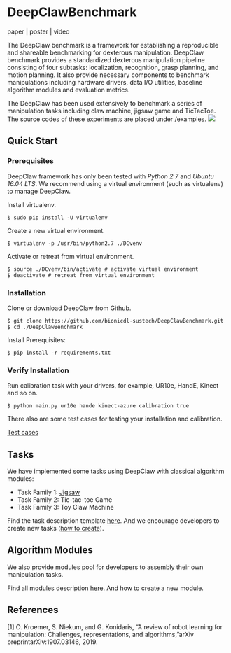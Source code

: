 # DeepClawBenchmark

paper | poster | video

The DeepClaw benchmark is a framework for establishing a reproducible and shareable benchmarking for dexterous manipulation. DeepClaw benchmark provides a standardized dexterous manipulation pipeline consisting of four subtasks: localization, recognition, grasp planning, and motion planning. It also provide necessary components to benchmark manipulations including hardware drivers, data I/O utilities, baseline algorithm modules and evaluation metrics.

The DeepClaw has been used extensively to benchmark a series of manipulation tasks including claw machine, jigsaw game and TicTacToe. The source codes of these experiments are placed under /examples.
![](https://github.com/bionicdl-sustech/DeepClawBenchmark/blob/master/Documents/Figs/deepclaw-framework.png)

## Quick Start

### Prerequisites

DeepClaw framework has only been tested with *Python 2.7* and *Ubuntu 16.04 LTS*. We recommend using a virtual environment (such as virtualenv) to manage DeepClaw.

Install virtualenv.

```shell
$ sudo pip install -U virtualenv
```

Create a new virtual environment.

```shell
$ virtualenv -p /usr/bin/python2.7 ./DCvenv
```

Activate or retreat from virtual environment.

```shell
$ source ./DCvenv/bin/activate # activate virtual environment
$ deactivate # retreat from virtual environment
```

### Installation

Clone or download DeepClaw from Github.

```shell
$ git clone https://github.com/bionicdl-sustech/DeepClawBenchmark.git
$ cd ./DeepClawBenchmark
```

Install Prerequisites:

```shell
$ pip install -r requirements.txt
```

### Verify Installation
Run calibration task with your drivers, for example, UR10e, HandE, Kinect and so on.

```shell
$ python main.py ur10e hande kinect-azure calibration true
```

There also are some test cases for testing your installation and calibration.

[Test cases](https://github.com/bionicdl-sustech/DeepClawBenchmark/blob/master/Documents/TestCases.md)

## <a name="tasks">Tasks</a>
We have implemented some tasks using DeepClaw with classical algorithm modules:
- Task Family 1: [Jigsaw](https://github.com/bionicdl-sustech/DeepClawBenchmark/blob/master/Documents/Jigsaw_task/task_description.md)
- Task Family 2: Tic-tac-toe Game
- Task Family 3: Toy Claw Machine

Find the task description template [here](https://github.com/bionicdl-sustech/DeepClawBenchmark/blob/master/Documents/Task-Description-Template.md).
And we encourage developers to create new tasks ([how to create](https://github.com/bionicdl-sustech/DeepClawBenchmark/blob/python2.7/documents/How-to-Create-Task.md)).
## Algorithm Modules
We also provide modules pool for developers to assembly their own manipulation tasks.

Find all modules description [here](https://github.com/bionicdl-sustech/DeepClawBenchmark/tree/python2.7/modules).
And how to create a new module.
## References
[1] O. Kroemer, S. Niekum, and G. Konidaris, “A review of robot learning for manipulation: Challenges, representations, and algorithms,”arXiv preprintarXiv:1907.03146, 2019.
